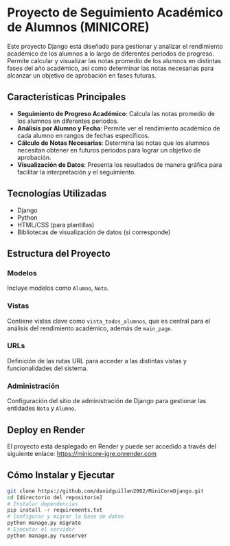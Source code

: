 # Proyecto de Seguimiento Académico de Alumnos (MINICORE)

Este proyecto Django está diseñado para gestionar y analizar el rendimiento académico de los alumnos a lo largo de diferentes periodos de progreso. Permite calcular y visualizar las notas promedio de los alumnos en distintas fases del año académico, así como determinar las notas necesarias para alcanzar un objetivo de aprobación en fases futuras.

## Características Principales

- **Seguimiento de Progreso Académico**: Calcula las notas promedio de los alumnos en diferentes periodos.
- **Análisis por Alumno y Fecha**: Permite ver el rendimiento académico de cada alumno en rangos de fechas específicos.
- **Cálculo de Notas Necesarias**: Determina las notas que los alumnos necesitan obtener en futuros periodos para lograr un objetivo de aprobación.
- **Visualización de Datos**: Presenta los resultados de manera gráfica para facilitar la interpretación y el seguimiento.

## Tecnologías Utilizadas

- Django
- Python
- HTML/CSS (para plantillas)
- Bibliotecas de visualización de datos (si corresponde)

## Estructura del Proyecto

### Modelos

Incluye modelos como `Alumno`, `Nota`.

### Vistas

Contiene vistas clave como `vista_todos_alumnos`, que es central para el análisis del rendimiento académico, además de `main_page`.

### URLs

Definición de las rutas URL para acceder a las distintas vistas y funcionalidades del sistema.

### Administración

Configuración del sitio de administración de Django para gestionar las entidades `Nota` y `Alumno`.

## Deploy en Render
El proyecto está desplegado en Render y puede ser accedido a través del siguiente enlace: 
https://minicore-jgre.onrender.com

## Cómo Instalar y Ejecutar

```bash
git clone https://github.com/davidguillen2002/MiniCoreDjango.git
cd [directorio del repositorio]
# Instalar dependencias
pip install -r requirements.txt
# Configurar y migrar la base de datos
python manage.py migrate
# Ejecutar el servidor
python manage.py runserver
